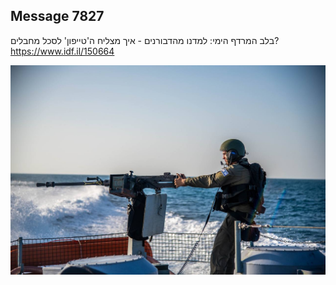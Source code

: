 ## Message 7827

בלב המרדף הימי:
למדנו מהדבורנים - איך מצליח ה'טייפון' לסכל מחבלים?
https://www.idf.il/150664

![Photo](7827/7827_photo.jpg)
